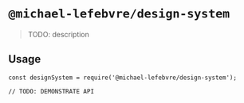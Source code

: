 # `@michael-lefebvre/design-system`

> TODO: description

## Usage

```
const designSystem = require('@michael-lefebvre/design-system');

// TODO: DEMONSTRATE API
```
